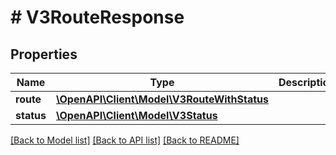 # # V3RouteResponse

## Properties

Name | Type | Description | Notes
------------ | ------------- | ------------- | -------------
**route** | [**\OpenAPI\Client\Model\V3RouteWithStatus**](V3RouteWithStatus.md) |  | [optional]
**status** | [**\OpenAPI\Client\Model\V3Status**](V3Status.md) |  | [optional]

[[Back to Model list]](../../README.md#models) [[Back to API list]](../../README.md#endpoints) [[Back to README]](../../README.md)
